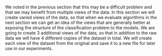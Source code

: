 We noted in the previous section that this may be a difficult problem and that we may benefit
from multiple views of the data. In this section we will create varied views of the data, so
that when we evaluate algorithms in the next section we can get an idea of the views that are
generally better at exposing the structure of the classification problem to the models. We are
going to create 3 additional views of the data, so that in addition to the raw data we will have 4
different copies of the dataset in total. We will create each view of the dataset from the original
and save it to a new file for later use in our experiments.